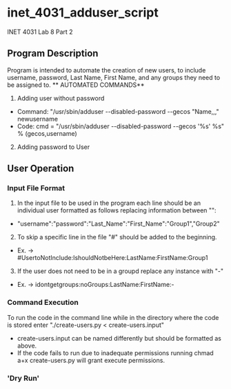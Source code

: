 # inet_4031_adduser_script
INET 4031 Lab 8 Part 2
## Program Description
Program is intended to automate the creation of new users, to include username, password, Last Name, First Name, and any groups they need to be assigned to. 
** AUTOMATED COMMANDS**
1. Adding user without password
- Command: "/usr/sbin/adduser --disabled-password --gecos "Name,,," newusername
- Code:  cmd = "/usr/sbin/adduser --disabled-password --gecos '%s' %s" % (gecos,username)
2. Adding password to User
## User Operation

### Input File Format
1. In the input file to be used in the program each line should be an individual user formatted as follows replacing information between "":
  - "username":"password":"Last_Name":"First_Name":"Group1","Group2"
2. To skip a specific line in the file "#" should be added to the beginning.
  - Ex. -> #UsertoNotInclude:IshouldNotbeHere:LastName:FirstName:Group1
3. If the user does not need to be in a groupd replace any instance with "-"
  - Ex. -> idontgetgroups:noGroups:LastName:FirstName:-

### Command Execution
To run the code in the command line while in the directory where the code is stored enter "./create-users.py < create-users.input"
- create-users.input can be named differently but should be formatted as above.
- If the code fails to run due to inadequate permissions running chmad a+x create-users.py will grant execute permissions.

### 'Dry Run'
